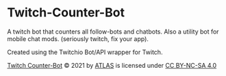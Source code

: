 # Twitch-Counter-Bot
A twitch bot that counters all follow-bots and chatbots. Also a utility bot for mobile chat mods. (seriously twitch, fix your app).

Created using the Twitchio Bot/API wrapper for Twitch.

[Twitch Counter-Bot](https://www.github.com/16-ATLAS-16/Twitch-Counter-Bot) © 2021 by [ATLAS](https://www.twitter.com/TheATLAS16) is licensed under [CC BY-NC-SA 4.0](https://creativecommons.org/licenses/by-nc-sa/4.0/)
